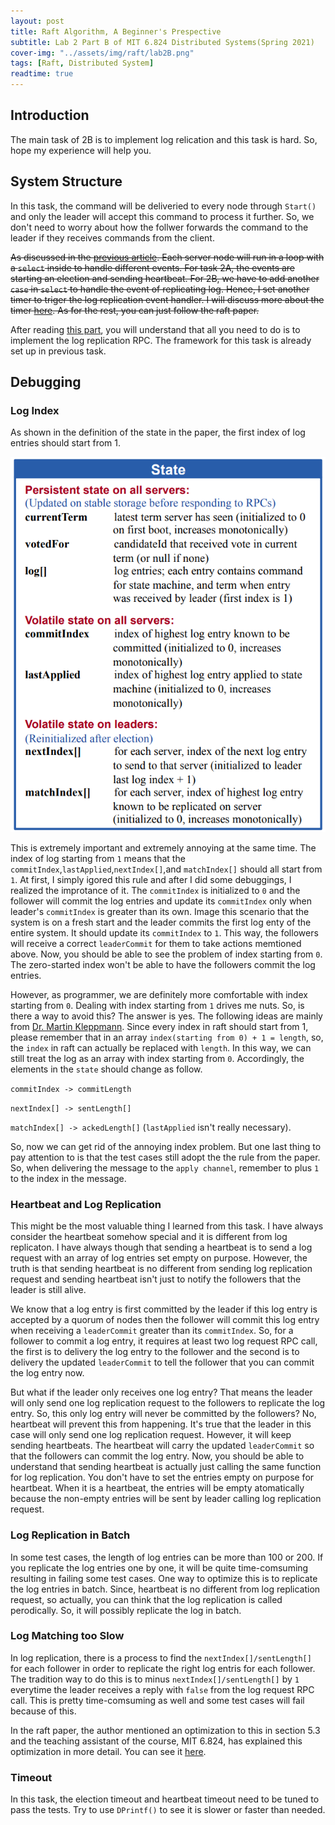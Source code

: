 ```yaml
---
layout: post
title: Raft Algorithm, A Beginner's Prespective
subtitle: Lab 2 Part B of MIT 6.824 Distributed Systems(Spring 2021)
cover-img: "../assets/img/raft/lab2B.png"
tags: [Raft, Distributed System]
readtime: true
---
```


## Introduction

The main task of 2B is to implement log relication and this task is hard. So, hope my experience will help you.

## System Structure

In this task, the command will be deliveried to every node through `Start()` and only the leader will accept this command to process it further. So, we don't need to worry about how the follwer forwards the command to the leader if they receives commands from the client.

<del>As discussed in the [previous article](./2022-12-25-MIT%206.824%20Raft%202A.md). Each server node will run in a loop with a `select` inside to handle different events. For task 2A, the events are starting an election and sending heartbeat. For 2B, we have to add another `case` in `select` to handle the event of replicating log. Hence, I set another timer to triger the log replication event handler. I will discuss more about the timer [here](#log-index). As for the rest, you can just follow the raft paper.

After reading [this part](#heartbeat-and-log-replication), you will understand that all you need to do is to implement the log replication RPC. The framework for this task is already set up in previous task.

## Debugging

### Log Index

As shown in the definition of the state in the paper, the first index of log entries should start from 1. 

![the definition of logs](../assets/img/raft/logIndex.png "Log Definition")

This is extremely important and extremely annoying at the same time. The index of log starting from `1` means that the `commitIndex`,`lastApplied`,`nextIndex[]`,and `matchIndex[]` should all start from `1`. At first, I simply igored this rule and after I did some debuggings, I realized the improtance of it. The `commitIndex` is initialized to `0` and the follower will commit the log entries and update its `commitIndex` only when leader's `commitIndex` is greater than its own. Image this scenario that the system is on a fresh start and the leader commits the first log enty of the entire system. It should update its `commitIndex` to `1`. This way, the followers will receive a correct `leaderCommit` for them to take actions memtioned above. Now, you should be able to see the problem of index starting from `0`. The zero-started index won't be able to have the followers commit the log entries.

However, as programmer, we are definitely more comfortable with index starting from `0`. Dealing with index starting from `1` drives me nuts. So, is there a way to avoid this? The answer is yes. The following ideas are mainly from [Dr. Martin Kleppmann](https://martin.kleppmann.com/). Since every index in raft should start from 1, please remember that in an array `index(starting from 0) + 1 = length`, so, the `index` in raft can actually be replaced with `length`. In this way, we can still treat the log as an array with index starting from `0`. Accordingly, the elements in the `state` should change as follow. 

`commitIndex -> commitLength` 

`nextIndex[] -> sentLength[]` 

`matchIndex[] -> ackedLength[]` (`lastApplied` isn't really necessary).

So, now we can get rid of the annoying index problem. But one last thing to pay attention to is that the test cases still adopt the the rule from the paper. So, when delivering the message to the `apply channel`, remember to plus `1` to the index in the message.

### Heartbeat and Log Replication

This might be the most valuable thing I learned from this task. I have always consider the heartbeat somehow special and it is different from log replicaton. I have always though that sending a heartbeat is to send a log request with an array of log entries set empty on purpose. However, the truth is that sending heartbeat is no different from sending log replication request and sending heartbeat isn't just to notify the followers that the leader is still alive.

We know that a log entry is first committed by the leader if this log entry is accepted by a quorum of nodes then the follower will commit this log entry when receiving a `leaderCommit` greater than its `commitIndex`. So, for a follower to commit a log entry, it requires at least two log request RPC call, the first is to delivery the log entry to the follower and the second is to delivery the updated `leaderCommit` to tell the follower that you can commit the log entry now. 

But what if the leader only receives one log entry? That means the leader will only send one log replication request to the followers to replicate the log entry. So, this only log entry will never be committed by the followers? No, heartbeat will prevent this from happening. It's true that the leader in this case will only send one log replication request. However, it will keep sending heartbeats. The heartbeat will carry the updated `leaderCommit` so that the followers can commit the log entry. Now, you should be able to understand that sending heartbeat is actually just calling the same function for log replication. You don't have to set the entries empty on purpose for heartbeat. When it is a heartbeat, the entries will be empty atomatically because the non-empty entries will be sent by leader calling log replication request.

### Log Replication in Batch

In some test cases, the length of log entries can be more than 100 or 200. If you replicate the log entries one by one, it will be quite time-comsuming resulting in failing some test cases. One way to optimize this is to replicate the log entries in batch. Since, heartbeat is no different from log replication request, so actually, you can think that the log replication is called perodically. So, it will possibly replicate the log in batch.

### Log Matching too Slow

In log replication, there is a process to find the `nextIndex[]/sentLength[]` for each follower in order to replicate the right log entris for each follower. The tradition way to do this is to minus `nextIndex[]/sentLength[]` by `1` everytime the leader receives a reply with `false` from the log request RPC call. This is pretty time-comsuming as well and some test cases will fail because of this. 

In the raft paper, the author mentioned an optimization to this in section 5.3 and the teaching assistant of the course, MIT 6.824, has explained this optimization in more detail. You can see it [here](https://thesquareplanet.com/blog/students-guide-to-raft/#an-aside-on-optimizations).

### Timeout

In this task, the election timeout and heartbeat timeout need to be tuned to pass the tests. Try to use `DPrintf()` to see it is slower or faster than needed.
